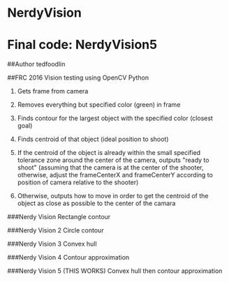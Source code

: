 # NerdyVision
# Final code: NerdyVision5

##Author 
tedfoodlin

##FRC 2016 Vision testing using OpenCV Python

1. Gets frame from camera

2. Removes everything but specified color (green) in frame

3. Finds contour for the largest object with the specified color (closest goal)

4. Finds centroid of that object (ideal position to shoot)

5. If the centroid of the object is already within the small specified tolerance zone around the center of the camera, outputs "ready to shoot" (assuming that the camera is at the center of the shooter, otherwise, adjust the frameCenterX and frameCenterY according to position of camera relative to the shooter)

6. Otherwise, outputs how to move in order to get the centroid of the object as close as possible to the center of the camara 

###Nerdy Vision
Rectangle contour

###Nerdy Vision 2
Circle contour

###Nerdy Vision 3
Convex hull

###Nerdy Vision 4
Contour approximation

###Nerdy Vision 5 (THIS WORKS)
Convex hull then contour approximation

